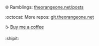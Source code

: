 :globe_with_meridians: Ramblings: [theorangeone.net/posts](https://theorangeone.net/posts/)

:octocat: More repos: [git.theorangeone.net](https://git.theorangeone.net/)

:coffee: [Buy me a coffee](https://www.buymeacoffee.com/theorangeone)

:shipit:
